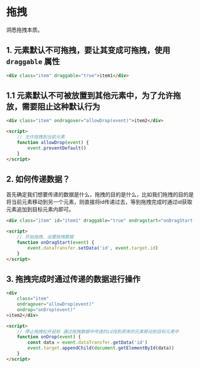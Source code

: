 # 拖拽

洞悉拖拽本质。

## 1. 元素默认不可拖拽，要让其变成可拖拽，使用 `draggable` 属性

```html
<div class="item" draggable="true">item1</div>
```

## 1.1 元素默认不可被放置到其他元素中，为了允许拖放，需要阻止这种默认行为

```html
<div class="item" ondragover="allowDrop(event)">item2</div>

<script>
	// 允许拖拽到当前元素
	function allowDrop(event) {
		event.preventDefault()
	}
</script>
```

## 2. 如何传递数据？

首先确定我们想要传递的数据是什么，拖拽的目的是什么，比如我们拖拽的目的是将当前元素移动到另一个元素，则直接将id传递过去，等到拖拽完成时通过id获取元素追加到目标元素内即可。

```html
<div class="item" id="item1" draggable="true" ondragstart="onDragStart(event)">item1</div>

<script>
	// 开始拖拽，设置拖拽数据
	function onDragStart(event) {
		event.dataTransfer.setData('id', event.target.id)
	}
</script>
```

## 3. 拖拽完成时通过传递的数据进行操作

```html
<div
	class="item"
	ondragover="allowDrop(event)"
	ondrop="onDrop(event)"
>item2</div>

<script>
	// 停止拖拽松开鼠标 通过拖拽数据中传递的id找到原来的元素移动到目标元素中
	function onDrop(event) {
		const data = event.dataTransfer.getData('id')
		event.target.appendChild(document.getElementById(data))
	}
</script>
```
